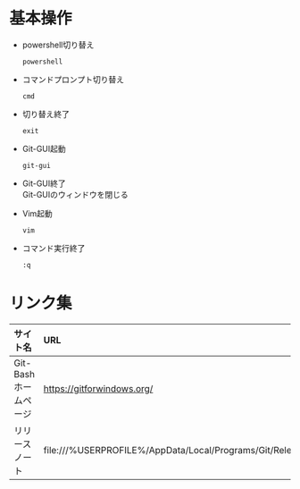 # 基本操作
- powershell切り替え
    ```
    powershell
    ```
- コマンドプロンプト切り替え
    ```
    cmd
    ```
- 切り替え終了
    ```
    exit
    ```
- Git-GUI起動
    ```
    git-gui
    ```
- Git-GUI終了\
    Git-GUIのウィンドウを閉じる

- Vim起動
    ```
    vim
    ```
- コマンド実行終了
    ```
    :q
    ```
# リンク集
|サイト名|URL|補足|
|:--|:--|:--|
|Git-Bashホームページ|https://gitforwindows.org/||
|リリースノート|file:///%USERPROFILE%/AppData/Local/Programs/Git/ReleaseNotes.html||
